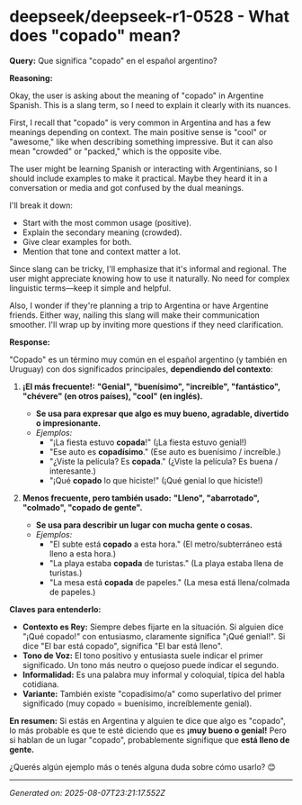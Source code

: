 # deepseek/deepseek-r1-0528 - What does "copado" mean?

**Query:** Que significa "copado" en el español argentino?

**Reasoning:**

Okay, the user is asking about the meaning of "copado" in Argentine Spanish. This is a slang term, so I need to explain it clearly with its nuances.  

First, I recall that "copado" is very common in Argentina and has a few meanings depending on context. The main positive sense is "cool" or "awesome," like when describing something impressive. But it can also mean "crowded" or "packed," which is the opposite vibe.  

The user might be learning Spanish or interacting with Argentinians, so I should include examples to make it practical. Maybe they heard it in a conversation or media and got confused by the dual meanings.  

I'll break it down:  
- Start with the most common usage (positive).  
- Explain the secondary meaning (crowded).  
- Give clear examples for both.  
- Mention that tone and context matter a lot.  

Since slang can be tricky, I'll emphasize that it's informal and regional. The user might appreciate knowing how to use it naturally. No need for complex linguistic terms—keep it simple and helpful.  

Also, I wonder if they're planning a trip to Argentina or have Argentine friends. Either way, nailing this slang will make their communication smoother. I'll wrap up by inviting more questions if they need clarification.

**Response:**

"Copado" es un término muy común en el español argentino (y también en Uruguay) con dos significados principales, **dependiendo del contexto**:

1.  **¡El más frecuente!:** **"Genial", "buenísimo", "increíble", "fantástico", "chévere" (en otros países), "cool" (en inglés).**
    *   **Se usa para expresar que algo es muy bueno, agradable, divertido o impresionante.**
    *   *Ejemplos:*
        *   "¡La fiesta estuvo **copada**!" (¡La fiesta estuvo genial!)
        *   "Ese auto es **copadísimo**." (Ese auto es buenísimo / increíble.)
        *   "¿Viste la película? Es **copada**." (¿Viste la película? Es buena / interesante.)
        *   "¡Qué **copado** lo que hiciste!" (¡Qué genial lo que hiciste!)

2.  **Menos frecuente, pero también usado:** **"Lleno", "abarrotado", "colmado", "copado de gente".**
    *   **Se usa para describir un lugar con mucha gente o cosas.**
    *   *Ejemplos:*
        *   "El subte está **copado** a esta hora." (El metro/subterráneo está lleno a esta hora.)
        *   "La playa estaba **copada** de turistas." (La playa estaba llena de turistas.)
        *   "La mesa está **copada** de papeles." (La mesa está llena/colmada de papeles.)

**Claves para entenderlo:**

*   **Contexto es Rey:** Siempre debes fijarte en la situación. Si alguien dice "¡Qué copado!" con entusiasmo, claramente significa "¡Qué genial!". Si dice "El bar está copado", significa "El bar está lleno".
*   **Tono de Voz:** El tono positivo y entusiasta suele indicar el primer significado. Un tono más neutro o quejoso puede indicar el segundo.
*   **Informalidad:** Es una palabra muy informal y coloquial, típica del habla cotidiana.
*   **Variante:** También existe "copadísimo/a" como superlativo del primer significado (muy copado = buenísimo, increíblemente genial).

**En resumen:** Si estás en Argentina y alguien te dice que algo es "copado", lo más probable es que te esté diciendo que es **¡muy bueno o genial!** Pero si hablan de un lugar "copado", probablemente signifique que **está lleno de gente.**

¿Querés algún ejemplo más o tenés alguna duda sobre cómo usarlo? 😊

---
*Generated on: 2025-08-07T23:21:17.552Z*
